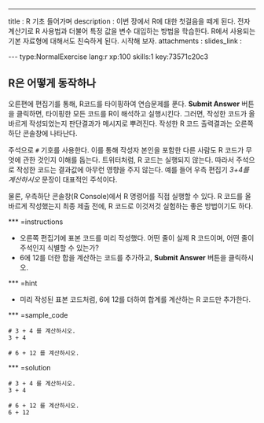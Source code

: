---
title       : R 기초 들어가며
description : 이번 장에서 R에 대한 첫걸음을 떼게 된다. 전자계산기로 R 사용법과 더불어 특정 값을 변수 대입하는 방법을 학습한다. R에서 사용되는 기본 자료형에 대해서도 친숙하게 된다. 시작해 보자.
attachments :
  slides_link : 


--- type:NormalExercise lang:r xp:100 skills:1 key:73571c20c3
## R은 어떻게 동작하나

오른편에 편집기를 통해, R코드를 타이핑하여 연습문제를 푼다.
**Submit Answer** 버튼을 클릭하면, 타이핑한 모든 코드를 R이 해석하고 실행시킨다.
그러면, 작성한 코드가 올바르게 작성되었는지 판단결과가 메시지로 뿌려진다.
작성한 R 코드 출력결과는 오른쪽 하단 콘솔창에 나타난다.

주석으로 `#` 기호를 사용한다. 이를 통해 작성자 본인을 포함한 다른 사람도 R 코드가 무엇에 관한 것인지 이해를 돕는다.
트위터처럼, R 코드는 실행되지 않는다. 따라서 주석으로 작성한 코드는 결과값에 아무런 영향을 주지 않는다.
예를 들어 우측 편집기 *3+4를 계산하시오* 문장이 대표적인 주석이다.

물론, 우측하단 콘솔창(R Console)에서 R 명령어를 직접 실행할 수 있다. 
R 코드를 올바르게 작성했는지 최종 제출 전에, R 코드로 이것저것 실험하는 좋은 방법이기도 하다. 


*** =instructions
- 오른쪽 편집기에 표본 코드를 미리 작성했다. 어떤 줄이 실제 R 코드이며, 어떤 줄이 주석인지 식별할 수 있는가?
- 6에 12를 더한 합을 계산하는 코드를 추가하고, **Submit Answer** 버튼을 클릭하시오.

*** =hint
- 미리 작성된 표본 코드처럼, 6에 12를 더하여 합계를 계산하는 R 코드만 추가한다.

*** =sample_code
```{r}
# 3 + 4 를 계산하시오.
3 + 4

# 6 + 12 를 계산하시오.

```

*** =solution
```{r}
# 3 + 4 를 계산하시오.
3 + 4

# 6 + 12 를 계산하시오.
6 + 12
```

